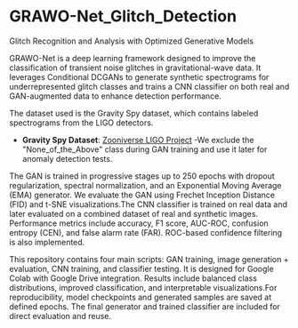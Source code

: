 # GRAWO-Net_Glitch_Detection
Glitch Recognition and Analysis with Optimized Generative Models

GRAWO-Net is a deep learning framework designed to improve the classification of transient noise glitches in gravitational-wave data. It leverages Conditional DCGANs to generate synthetic spectrograms for underrepresented glitch classes and trains a CNN classifier on both real and GAN-augmented data to enhance detection performance.

The dataset used is the Gravity Spy dataset, which contains labeled spectrograms from the LIGO detectors.
- **Gravity Spy Dataset**: [Zooniverse LIGO Project](https://www.zooniverse.org/projects/zooniverse/gravity-spy)
-We exclude the "None_of_the_Above" class during GAN training and use it later for anomaly detection tests.

The GAN is trained in progressive stages up to 250 epochs with dropout regularization, spectral normalization, and an Exponential Moving Average (EMA) generator. We evaluate the GAN using Frechet Inception Distance (FID) and t-SNE visualizations.The CNN classifier is trained on real data and later evaluated on a combined dataset of real and synthetic images. Performance metrics include accuracy, F1 score, AUC-ROC, confusion entropy (CEN), and false alarm rate (FAR). ROC-based confidence filtering is also implemented.

This repository contains four main scripts: GAN training, image generation + evaluation, CNN training, and classifier testing. It is designed for Google Colab with Google Drive integration. Results include balanced class distributions, improved classification, and interpretable visualizations.For reproducibility, model checkpoints and generated samples are saved at defined epochs. The final generator and trained classifier are included for direct evaluation and reuse.

